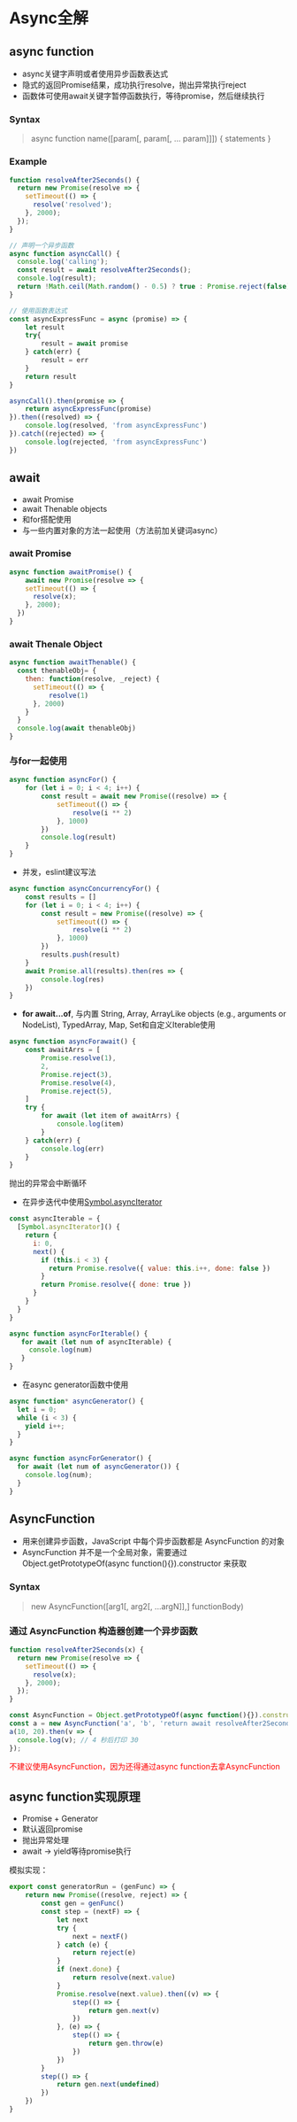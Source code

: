 # Async全解

## async function

- async关键字声明或者使用异步函数表达式
- 隐式的返回Promise结果，成功执行resolve，抛出异常执行reject
- 函数体可使用await关键字暂停函数执行，等待promise，然后继续执行

### Syntax

> async function name([param[, param[, ... param]]]) { statements }

### Example

```javascript
function resolveAfter2Seconds() {
  return new Promise(resolve => {
    setTimeout(() => {
      resolve('resolved');
    }, 2000);
  });
}

// 声明一个异步函数
async function asyncCall() {
  console.log('calling');
  const result = await resolveAfter2Seconds();
  console.log(result);
  return !Math.ceil(Math.random() - 0.5) ? true : Promise.reject(false)
}

// 使用函数表达式
const asyncExpressFunc = async (promise) => {
    let result
    try{ 
        result = await promise
    } catch(err) {
        result = err
    }
    return result
}

asyncCall().then(promise => {
    return asyncExpressFunc(promise)
}).then((resolved) => {
    console.log(resolved, 'from asyncExpressFunc')
}).catch((rejected) => {
    console.log(rejected, 'from asyncExpressFunc')
})
```

## await 

- await Promise
- await Thenable objects
- 和for搭配使用
- 与一些内置对象的方法一起使用（方法前加关键词async）

### await Promise

```javascript
async function awaitPromise() {
    await new Promise(resolve => {
    setTimeout(() => {
      resolve(x);
    }, 2000);
  })
}
```

### await Thenale Object

```javascript
async function awaitThenable() {
  const thenableObj= {
    then: function(resolve, _reject) {
      setTimeout(() => {
          resolve(1)
      }, 2000)
    }
  }
  console.log(await thenableObj)
}
```

### 与for一起使用

```javascript
async function asyncFor() {
    for (let i = 0; i < 4; i++) {
        const result = await new Promise((resolve) => {
            setTimeout(() => {
                resolve(i ** 2)
            }, 1000)
        })
        console.log(result)
    }
}
```

- 并发，eslint建议写法

```javascript
async function asyncConcurrencyFor() {
    const results = []
    for (let i = 0; i < 4; i++) {
        const result = new Promise((resolve) => {
            setTimeout(() => {
                resolve(i ** 2)
            }, 1000)
        })
        results.push(result)
    }
    await Promise.all(results).then(res => {
        console.log(res)
    })
}
```

- **for await...of**, 与内置 String, Array, ArrayLike objects (e.g., arguments or NodeList), TypedArray, Map, Set和自定义Iterable使用

<BrowserTable chrome='63' firefox='57' safari='11'/>

```javascript
async function asyncForawait() {
    const awaitArrs = [
        Promise.resolve(1),
        2,
        Promise.reject(3),
        Promise.resolve(4),
        Promise.reject(5),
    ]
    try {
        for await (let item of awaitArrs) {
            console.log(item)
        }
    } catch(err) {
        console.log(err)
    }   
}
```
抛出的异常会中断循环

- 在异步迭代中使用[Symbol.asyncIterator](https://developer.mozilla.org/en-US/docs/Web/JavaScript/Reference/Global_Objects/Symbol/asyncIterator)

```javascript
const asyncIterable = {
  [Symbol.asyncIterator]() {
    return {
      i: 0,
      next() {
        if (this.i < 3) {
          return Promise.resolve({ value: this.i++, done: false })
        }
        return Promise.resolve({ done: true })
      }
    }
  }
}

async function asyncForIterable() {
   for await (let num of asyncIterable) {
     console.log(num)
   }
}
```

- 在async generator函数中使用

```javascript
async function* asyncGenerator() {
  let i = 0;
  while (i < 3) {
    yield i++;
  }
}

async function asyncForGenerator() {
  for await (let num of asyncGenerator()) {
    console.log(num);
  }
}
```

## AsyncFunction

- 用来创建异步函数，JavaScript 中每个异步函数都是  AsyncFunction 的对象
- AsyncFunction 并不是一个全局对象，需要通过 Object.getPrototypeOf(async function(){}).constructor 来获取

### Syntax 

> new AsyncFunction([arg1[, arg2[, ...argN]],] functionBody)

### 通过 AsyncFunction 构造器创建一个异步函数

```javascript
function resolveAfter2Seconds(x) {
  return new Promise(resolve => {
    setTimeout(() => {
      resolve(x);
    }, 2000);
  });
}

const AsyncFunction = Object.getPrototypeOf(async function(){}).constructor;
const a = new AsyncFunction('a', 'b', 'return await resolveAfter2Seconds(a) + await resolveAfter2Seconds(b);');
a(10, 20).then(v => {
  console.log(v); // 4 秒后打印 30
});
```
<font style='color: red;'>不建议使用AsyncFunction，因为还得通过async function去拿AsyncFunction</font>

## async function实现原理

- Promise + Generator
- 默认返回promise
- 抛出异常处理
- await -> yield等待promise执行

模拟实现：

```javascript
export const generatorRun = (genFunc) => {
    return new Promise((resolve, reject) => {
        const gen = genFunc()
        const step = (nextF) => {
            let next
            try {
                next = nextF()
            } catch (e) {
                return reject(e)
            }
            if (next.done) {
                return resolve(next.value)
            }
            Promise.resolve(next.value).then((v) => {
                step(() => {
                    return gen.next(v)
                })
            }, (e) => {
                step(() => {
                    return gen.throw(e)
                })
            })
        }
        step(() => {
            return gen.next(undefined)
        })
    })
}
```


<CodeTest mode='asyncRealize' />

<vTalk />